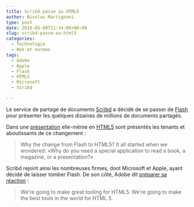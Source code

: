 ```yaml
---
title: Scribd passe au HTML5
author: Nicolas Martignoni
type: post
date: 2010-05-08T11:34:09+00:00
slug: scribd-passe-au-html5
categories:
  - Technologie
  - Web et normes
tags:
  - Adobe
  - Apple
  - Flash
  - HTML5
  - Microsoft
  - Scribd

---
```

Le service de partage de documents [Scribd][1] a décidé de se passer de [Flash][2] pour présenter les quelques dizaines de millions de documents partagés.

Dans une [présentation][3] elle-même en [HTML5][4] sont présentés les tenants et aboutissants de ce changement :

> Why the change from Flash to HTML5? It all started when we wondered: «Why do you need a special application to read a book, a magazine, or a presentation?»

Scribd rejoint ainsi les nombreuses firmes, dont Microsoft et Apple, ayant décidé de laisser tomber Flash. De son côté, Adobe dit [préparer sa réaction][5] :

> We're going to make great tooling for HTML5. We're going to make the best tools in the world for HTML 5.

 [1]: https://www.scribd.com/
 [2]: https://fr.wikipedia.org/wiki/Adobe_Flash
 [3]: https://www.scribd.com/documents/30964170/Scribd-in-HTML5
 [4]: https://www.w3.org/TR/html5/
 [5]: https://techcrunch.com/2010/05/05/adobe-cto-kevin-lynch-were-going-to-make-the-best-tools-in-the-world-for-html5/

<!--more-->
